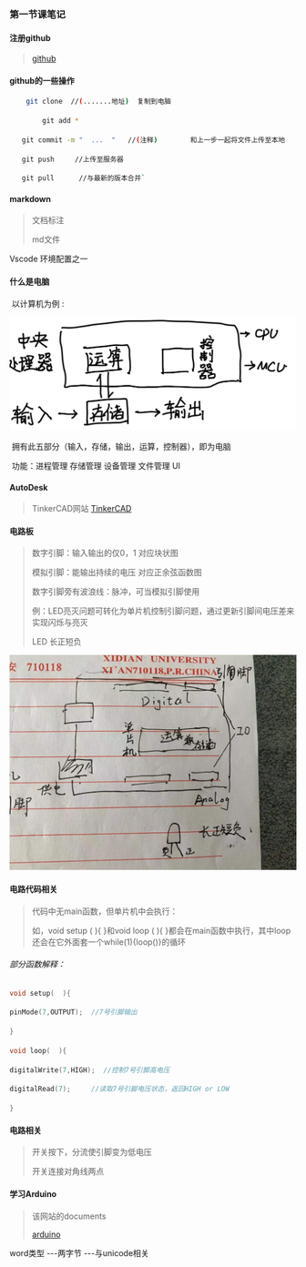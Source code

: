 ### 第一节课笔记

#### 注册github  

> [github](http://github.com)

#### github的一些操作

```bash
	git clone  //(.......地址)  复制到电脑

​        git add * 

​	git commit -m "  ...  "   //(注释)        和上一步一起将文件上传至本地

​	git push     //上传至服务器

​	git pull      //与最新的版本合并`
```

#### markdown 

> 文档标注 
>
> md文件

Vscode 环境配置之一

#### 什么是电脑

​	以计算机为例 :

![](./picture/p1.png) 

 

​	拥有此五部分（输入，存储，输出，运算，控制器），即为电脑

​	功能：进程管理  存储管理  设备管理  文件管理  UI

#### AutoDesk  

> TinkerCAD网站  [TinkerCAD](http://www.tinkercad.com)

#### 电路板

> 数字引脚：输入输出的仅0，1       对应块状图
>
> 模拟引脚：能输出持续的电压        对应正余弦函数图
>
> 数字引脚旁有波浪线：脉冲，可当模拟引脚使用
>
> 例：LED亮灭问题可转化为单片机控制引脚问题，通过更新引脚间电压差来实现闪烁与亮灭
>
>   LED   长正短负

![](./picture/p2.png) 

#### 电路代码相关

> 代码中无main函数，但单片机中会执行：
>
> 如，void setup (  ){  }和void loop (  ){  }都会在main函数中执行，其中loop还会在它外面套一个while(1){loop()}的循环

###### 部分函数解释：

```c
void setup(  ){

pinMode(7,OUTPUT);  //7号引脚输出

}

void loop(  ){

digitalWrite(7,HIGH);  //控制7号引脚高电压

digitalRead(7);     //读取7号引脚电压状态，返回HIGH or LOW

}
```

#### 电路相关

> 开关按下，分流使引脚变为低电压
>
> 开关连接对角线两点



#### 学习Arduino

> 该网站的documents   
>
> [arduino](www.arduino.cc)



word类型 ---两字节 ---与unicode相关
